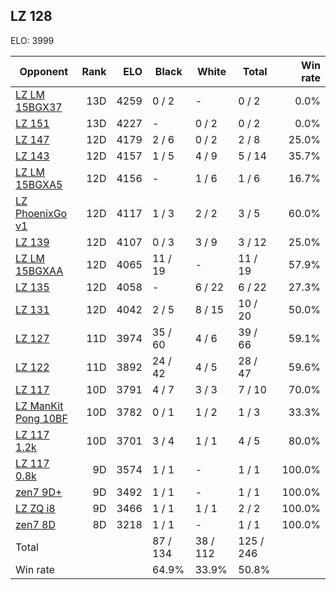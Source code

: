 ## LZ 128 ##

ELO: 3999

Opponent | Rank | ELO | Black | White | Total | Win rate
---------|-----:|----:|-------|-------|-------|-------:
[LZ LM 15BGX37](LZ%20LM%2015BGX37.md) | 13D | 4259 | 0 / 2 | - | 0 / 2 | 0.0%
[LZ 151](LZ%20151.md) | 13D | 4227 | - | 0 / 2 | 0 / 2 | 0.0%
[LZ 147](LZ%20147.md) | 12D | 4179 | 2 / 6 | 0 / 2 | 2 / 8 | 25.0%
[LZ 143](LZ%20143.md) | 12D | 4157 | 1 / 5 | 4 / 9 | 5 / 14 | 35.7%
[LZ LM 15BGXA5](LZ%20LM%2015BGXA5.md) | 12D | 4156 | - | 1 / 6 | 1 / 6 | 16.7%
[LZ PhoenixGo v1](LZ%20PhoenixGo%20v1.md) | 12D | 4117 | 1 / 3 | 2 / 2 | 3 / 5 | 60.0%
[LZ 139](LZ%20139.md) | 12D | 4107 | 0 / 3 | 3 / 9 | 3 / 12 | 25.0%
[LZ LM 15BGXAA](LZ%20LM%2015BGXAA.md) | 12D | 4065 | 11 / 19 | - | 11 / 19 | 57.9%
[LZ 135](LZ%20135.md) | 12D | 4058 | - | 6 / 22 | 6 / 22 | 27.3%
[LZ 131](LZ%20131.md) | 12D | 4042 | 2 / 5 | 8 / 15 | 10 / 20 | 50.0%
[LZ 127](LZ%20127.md) | 11D | 3974 | 35 / 60 | 4 / 6 | 39 / 66 | 59.1%
[LZ 122](LZ%20122.md) | 11D | 3892 | 24 / 42 | 4 / 5 | 28 / 47 | 59.6%
[LZ 117](LZ%20117.md) | 10D | 3791 | 4 / 7 | 3 / 3 | 7 / 10 | 70.0%
[LZ ManKit Pong 10BF](LZ%20ManKit%20Pong%2010BF.md) | 10D | 3782 | 0 / 1 | 1 / 2 | 1 / 3 | 33.3%
[LZ 117 1.2k](LZ%20117%201.2k.md) | 10D | 3701 | 3 / 4 | 1 / 1 | 4 / 5 | 80.0%
[LZ 117 0.8k](LZ%20117%200.8k.md) | 9D | 3574 | 1 / 1 | - | 1 / 1 | 100.0%
[zen7 9D+](zen7%209D+.md) | 9D | 3492 | 1 / 1 | - | 1 / 1 | 100.0%
[LZ ZQ i8](LZ%20ZQ%20i8.md) | 9D | 3466 | 1 / 1 | 1 / 1 | 2 / 2 | 100.0%
[zen7 8D](zen7%208D.md) | 8D | 3218 | 1 / 1 | - | 1 / 1 | 100.0%
Total | | | 87 / 134 | 38 / 112 | 125 / 246 | 
Win rate| | | 64.9% | 33.9% | 50.8% | 
